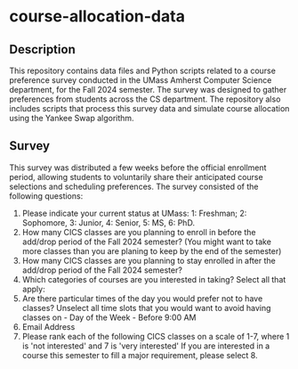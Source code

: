 # course-allocation-data

## Description
This repository contains data files and Python scripts related to a course preference survey conducted in the UMass Amherst Computer Science department, for the Fall 2024 semester. The survey was designed to gather preferences from students across the CS department. The repository also includes scripts that process this survey data and simulate course allocation using the Yankee Swap algorithm.

## Survey

This survey was distributed a few weeks before the official enrollment period, allowing students to voluntarily share their anticipated course selections and scheduling preferences. The survey consisted of the following questions:

1. Please indicate your current status at UMass: 1: Freshman; 2: Sophomore, 3: Junior, 4: Senior, 5: MS, 6: PhD.
2. How many CICS classes are you planning to enroll in before the add/drop period of the Fall 2024 semester? (You might want to take more classes than you are planing to keep by the end of the semester)
3. How many CICS classes are you planning to stay enrolled in after the add/drop period of the Fall 2024 semester?
4. Which categories of courses are you interested in taking? Select all that apply: 
5. Are there particular times of the day you would prefer not to have classes? Unselect all time slots that you would want to avoid having classes on - Day of the Week - Before 9:00 AM
6. Email Address
7. Please rank each of the following CICS classes on a scale of 1-7, where 1 is 'not interested' and 7 is 'very interested' If you are interested in a course this semester to fill a major requirement, please select 8.

